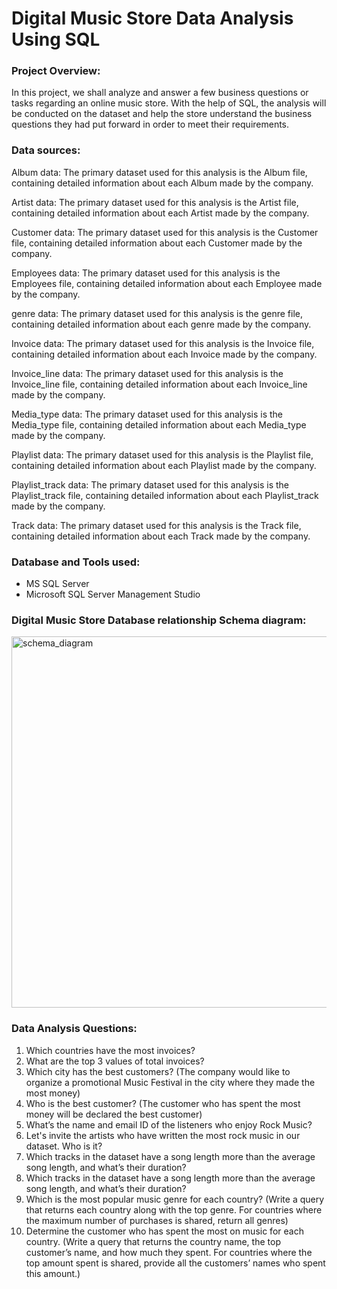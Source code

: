 # Digital Music Store Data Analysis Using SQL

### Project Overview:
In this project, we shall analyze and answer a few business questions or tasks regarding an online music store. With the help of SQL, the analysis will be conducted on the dataset and help the store 
understand the business questions they had put forward in order to meet their requirements.

### Data sources:
Album data: The primary dataset used for this analysis is the Album file, containing detailed information about each Album made by the company.

Artist data: The primary dataset used for this analysis is the Artist file, containing detailed information about each Artist made by the company.

Customer data: The primary dataset used for this analysis is the Customer file, containing detailed information about each Customer made by the company.

Employees data: The primary dataset used for this analysis is the Employees file, containing detailed information about each Employee made by the company.

genre data: The primary dataset used for this analysis is the genre file, containing detailed information about each genre made by the company.

Invoice data: The primary dataset used for this analysis is the Invoice file, containing detailed information about each Invoice made by the company.

Invoice_line data: The primary dataset used for this analysis is the Invoice_line file, containing detailed information about each Invoice_line made by the company.

Media_type data: The primary dataset used for this analysis is the Media_type file, containing detailed information about each Media_type made by the company.

Playlist data: The primary dataset used for this analysis is the Playlist file, containing detailed information about each Playlist made by the company.

Playlist_track data: The primary dataset used for this analysis is the Playlist_track file, containing detailed information about each Playlist_track made by the company.

Track data: The primary dataset used for this analysis is the Track file, containing detailed information about each Track made by the company.

### Database and Tools used:
 - MS SQL Server
 - Microsoft SQL Server Management Studio

### Digital Music Store Database relationship Schema diagram:

<img width="594" alt="schema_diagram" src="https://github.com/yogeshkasar778/Digital_Music_Store_data_analysis_using_SQL/assets/118357991/d99d6160-4acc-48f7-ae0f-d4afe411d60a">

### Data Analysis Questions:

1. Which countries have the most invoices?
2. What are the top 3 values of total invoices?
3. Which city has the best customers? (The company would like to organize a promotional   Music Festival in the city where they made the most money)
4. Who is the best customer? (The customer who has spent the most money will be declared the best customer)
5. What’s the name and email ID of the listeners who enjoy Rock Music?
6. Let's invite the artists who have written the most rock music in our dataset. Who is it?
7. Which tracks in the dataset have a song length more than the average song length, and what’s their duration?
8. Which tracks in the dataset have a song length more than the average song length, and what’s their duration?
9. Which is the most popular music genre for each country? (Write a query that returns each country along with the top genre. For countries where the maximum number of purchases is shared, return all genres)
10. Determine the customer who has spent the most on music for each country. (Write a query that returns the country name, the top customer’s name, and how much they spent. For countries where the top amount spent is shared, provide all the customers’ names who spent this amount.)


